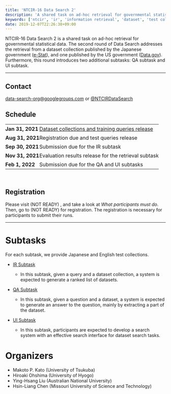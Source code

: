 ```yaml
---
title: 'NTCIR-16 Data Search 2'
description: 'A shared task on ad-hoc retrieval for governmental statistical data'
keywords: ['ntcir', 'ir', 'information retrieval', 'dataset', 'test collection']
date: 2019-12-07T22:26:38+09:00
---
```


<style type="text/css">
.markerline {
    background: linear-gradient(transparent 80%, #ffffa8 80%);
}
table {
    width: 100%;
}
td {
    vertical-align: top;
    padding: 0.25em 0;
}
</style>

NTCIR-16 Data Search 2 is a shared task on ad-hoc retrieval for governmental
statistical data. The second round of Data Search addresses the retrieval from
a dataset collection published by the Japanese government
([e-Stat](https://www.e-stat.go.jp/)),
and one published by the US government ([Data.gov](https://data.gov/)).
Furthermore, this round introduces two additional subtasks:
QA subtask and UI subtask.

---

## Contact
data-search-org@googlegroups.com or [@NTCIRDataSearch](https://twitter.com/NTCIRDataSearch) 


## Schedule

|                  |                                      |
| ---------------- | ------------------------------------ |
| **Jan 31, 2021** | [Dataset collections and training queries release](/data) |
| **Aug 31, 2021** | Registration due and test queries release |
| **Sep 30, 2021** | Submission due for the IR subtask |
| **Nov 31, 2021** | Evaluation results release for the retrieval subtask |
| **Feb 1, 2022** | Submission due for the QA and UI subtasks |

<div style="height: 1em"></div>

## Registration

Please visit (NOT READY) ,
and take a look at *What participants must do*.
Then, go to (NOT READY) for registration.
The registration is necessary for participants to submit their runs.

---

# Subtasks

<a name="tasks"></a>

For each subtask, we provide Japanese and English test collections.

- [IR Subtask](/subtasks/ir)
  - In this subtask, given a query and a dataset collection, 
a system is expected to generate a ranked list of datasets.

- [QA Subtask](/subtasks/qa)
  - In this subtask, given a question and a dataset, 
a system is expected to generate an answer to the question, mainly by extracting a part of the dataset.

- [UI Subtask](/subtasks/ui)
  - In this subtask, participants are expected to develop a search system 
    with an effective search interface for dataset search tasks.


# Organizers

<a name="organizers"></a>

- Makoto P. Kato (University of Tsukuba)
- Hiroaki Ohshima (University of Hyogo)
- Ying-Hsang Liu (Australian National University)
- Hsin-Liang Chen (Missouri University of Science and Technology)
